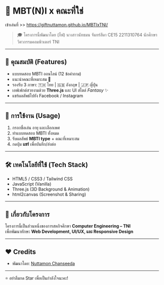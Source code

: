 # 🔮 MBT(N)I x คณะที่ใช่  
เข้าเล่นที่ >> https://giftnuttamon.github.io/MBTIxTNI/ 
> 🎓 โครงการนี้พัฒนาโดย (กิ๊ฟ) นางสาวนัทธมน จันทร์สีดา CE15 2211310764 นักศึกษาวิศวกรรมคอมพิวเตอร์ TNI  

---

## 🌟 คุณสมบัติ (Features)
- แบบทดสอบ MBTI ออนไลน์ (12 ข้อคำถาม)  
- แนะนำคณะที่เหมาะสม 🎯  
- รองรับ 3 ภาษา: 🇹🇭 ไทย | 🇬🇧 อังกฤษ | 🇯🇵 ญี่ปุ่น  
- เอฟเฟกต์สวยงามด้วย **Three.js** และ UI สไตล์ *Fantasy* ✨  
- แชร์ผลลัพธ์ไปยัง Facebook / Instagram  

---

## 🚀 การใช้งาน (Usage)
1. กรอกชื่อเล่น อายุ และเลือกเพศ  
2. ทำแบบทดสอบ MBTI ทั้งหมด  
3. รับผลลัพธ์ **MBTI type** + คณะที่เหมาะสม  
4. กดปุ่ม **แชร์** เพื่อบันทึก/ส่งต่อ  

---

## 🛠️ เทคโนโลยีที่ใช้ (Tech Stack)
- HTML5 / CSS3 / Tailwind CSS  
- JavaScript (Vanilla)  
- Three.js (3D Background & Animation)  
- html2canvas (Screenshot & Sharing)  

---

## 📌 เกี่ยวกับโครงการ
โครงการนี้เป็นส่วนหนึ่งของการสหกิจศึกษา **Computer Engineering – TNI**  
เพื่อพัฒนาทักษะ **Web Development, UI/UX, และ Responsive Design**  

---

## ❤️ Credits
- พัฒนาโดย: [Nuttamon Chanseeda](https://github.com/GiftNuttamon)   

---
⭐ อย่าลืมกด Star เพื่อเป็นกำลังใจนะคะ!
